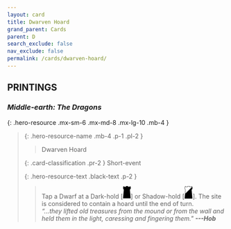 ```yaml
---
layout: card
title: Dwarven Hoard
grand_parent: Cards
parent: D
search_exclude: false
nav_exclude: false
permalink: /cards/dwarven-hoard/
---
```


## PRINTINGS


### _Middle-earth: The Dragons_

{: .hero-resource .mx-sm-6 .mx-md-8 .mx-lg-10 .mb-4 }
> {: .hero-resource-name .mb-4 .p-1 .pl-2 }
> > <div class="card-mp"></div>
> > <div class="card-name">Dwarven Hoard</div>
>
> {: .card-classification .pr-2 }
> Short-event
>
> {: .hero-resource-text .black-text .p-2 }
> > Tap a Dwarf at a Dark-hold \[![](/assets/images/dark-hold.svg)] or Shadow-hold \[![](/assets/images/shadow-hold.svg)]. The site is considered to contain a hoard until the end of turn.   <br>_“...they lifted old treasures from the mound or from the wall and held them in the light, caressing and fingering them."_ ***---&#65279;Hob*** 
> 
